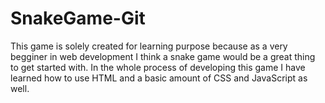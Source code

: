 # SnakeGame-Git
This game is solely created for learning purpose because as a very begginer in web development I think a snake game would be a great thing to get started with. 
In the whole process of developing this game I have learned how to use HTML and a basic amount of CSS and JavaScript as well.
